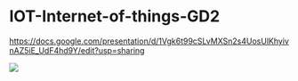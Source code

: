 # IOT-Internet-of-things-GD2

https://docs.google.com/presentation/d/1Vgk6t99cSLvMXSn2s4UosUlKhyivnAZ5iE_UdF4hd9Y/edit?usp=sharing

[![](http://img.youtube.com/vi/URoQxz9oCOI/0.jpg)](http://www.youtube.com/watch?v=URoQxz9oCOI "")



